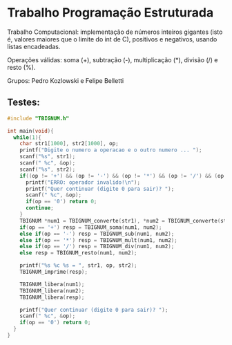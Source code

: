 # Trabalho Programação Estruturada
Trabalho Computacional: implementação de números inteiros gigantes (isto é, valores maiores que o limite do int de C), positivos e negativos, usando listas encadeadas.

Operações válidas: soma (+), subtração (-), multiplicação (*), divisão (/) e resto (%).

Grupos: Pedro Kozlowski e Felipe Belletti

## Testes:

```c
#include "TBIGNUM.h"

int main(void){
  while(1){
    char str1[1000], str2[1000], op;
    printf("Digite o numero a operacao e o outro numero ... ");
    scanf("%s", str1);
    scanf(" %c", &op);
    scanf("%s", str2);
    if((op != '+') && (op != '-') && (op != '*') && (op != '/') && (op != '%')){
      printf("ERRO: operador invalido!\n");
      printf("Quer continuar (digite 0 para sair)? "); 
      scanf(" %c", &op);
      if(op == '0') return 0;
      continue;
    }
    TBIGNUM *num1 = TBIGNUM_converte(str1), *num2 = TBIGNUM_converte(str2), *resp;
    if(op == '+') resp = TBIGNUM_soma(num1, num2);
    else if(op == '-') resp = TBIGNUM_sub(num1, num2);
    else if(op == '*') resp = TBIGNUM_mult(num1, num2);
    else if(op == '/') resp = TBIGNUM_div(num1, num2);
    else resp = TBIGNUM_resto(num1, num2);

    printf("%s %c %s = ", str1, op, str2);
    TBIGNUM_imprime(resp);

    TBIGNUM_libera(num1);
    TBIGNUM_libera(num2);
    TBIGNUM_libera(resp);

    printf("Quer continuar (digite 0 para sair)? "); 
    scanf(" %c", &op);
    if(op == '0') return 0;
  }
}
```
